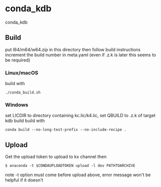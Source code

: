 # conda_kdb
conda_kdb
## Build
put l64/m64/w64.zip in this directory then follow build instructions
increment the build number in meta.yaml (even if .z.k is later this seems to be required)
### Linux/macOS

build with 
```
./conda_build.sh
```

### Windows

set LICDIR to directory containing kc.lic/k4.lic, set QBUILD to .z.k of target kdb build
build with 
```
conda build --no-long-test-prefix --no-include-recipe .
```



## Upload
Get the upload token to upload to kx channel then

```
$ anaconda -t $CONDAUPLOADTOKEN upload -l dev PATHTOARCHIVE
```

note -t option must come before upload above, error message won't be helpful if it doesn't

